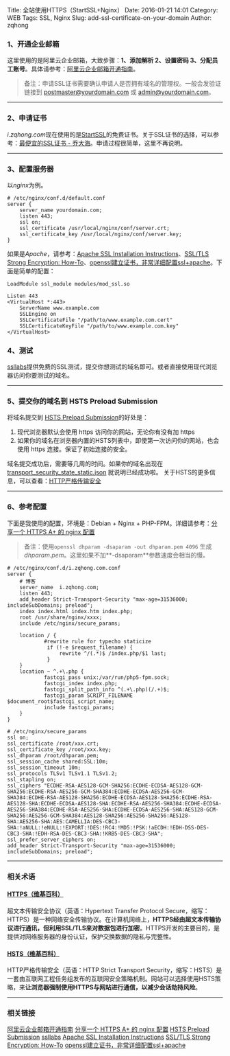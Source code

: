 Title: 全站使用HTTPS（StartSSL+Nginx）
Date: 2016-01-21 14:01
Category: WEB
Tags: SSL, Nginx
Slug: add-ssl-certificate-on-your-domain
Author: zqhong

### 1、开通企业邮箱
这里使用的是阿里云企业邮箱，大致步骤：**1、添加解析   2、设置密码   3、分配员工账号**。具体请参考：[阿里云企业邮箱开通指南](https://help.aliyun.com/knowledge_detail/6555183.html?spm=5176.200037.n2.7.mA5m6G)。

> 备注：申请SSL证书需要确认申请人是否拥有域名的管理权。一般会发验证链接到 postmaster@yourdomain.com 或 admin@yourdomain.com。

---

### 2、申请证书
*i.zqhong.com*现在使用的是[StartSSL](https://www.startssl.com/)的免费证书。关于SSL证书的选择，可以参考：[最便宜的SSL证书 - 乔大海](https://qiaodahai.com/cheapest-ssl-certificates.html)。申请过程很简单，这里不再说明。

<!--more-->

---

### 3、配置服务器
以*nginx*为例。
```
# /etc/nginx/conf.d/default.conf
server {
    server_name yourdomain.com;
    listen 443;
    ssl on;
    ssl_certificate /usr/local/nginx/conf/server.crt;
    ssl_certificate_key /usr/local/nginx/conf/server.key;
}
```

如果是*Apache*，请参考：[Apache SSL Installation Instructions](https://www.sslshopper.com/apache-server-ssl-installation-instructions.html)、[SSL/TLS Strong Encryption: How-To](https://httpd.apache.org/docs/2.4/ssl/ssl_howto.html)、[openssl建立证书，非常详细配置ssl+apache](http://blog.51yip.com/apachenginx/958.html)。下面是简单的配置：
```
LoadModule ssl_module modules/mod_ssl.so

Listen 443
<VirtualHost *:443>
    ServerName www.example.com
    SSLEngine on
    SSLCertificateFile "/path/to/www.example.com.cert"
    SSLCertificateKeyFile "/path/to/www.example.com.key"
</VirtualHost>
```

### 4、测试
[ssllabs](https://www.ssllabs.com/ssltest/index.html)提供免费的SSL测试，提交你想测试的域名即可。或者直接使用现代浏览器访问你要测试的域名。

---

### 5、提交你的域名到 HSTS Preload Submission
将域名提交到 [HSTS Preload Submission](https://hstspreload.appspot.com/)的好处是：
1. 现代浏览器默认会使用 https 访问你的网站，无论你有没有加 https
2. 如果你的域名在浏览器内置的HSTS列表中，即使第一次访问你的网站，也会使用 https 连接。保证了初始连接的安全。

域名提交成功后，需要等几周的时间。如果你的域名出现在 [transport_security_state_static.json](https://code.google.com/p/chromium/codesearch#chromium/src/net/http/transport_security_state_static.json) 就说明已经成功啦。
关于HSTS的更多信息，可以查看：[HTTP严格传输安全](https://zh.wikipedia.org/wiki/HTTP%E4%B8%A5%E6%A0%BC%E4%BC%A0%E8%BE%93%E5%AE%89%E5%85%A8)

---

### 6、参考配置
下面是我使用的配置，环境是：Debian + Nginx + PHP-FPM。详细请参考：[分享一个 HTTPS A+ 的 nginx 配置](https://www.textarea.com/zhicheng/fenxiang-yige-https-a-di-nginx-peizhi-320/)

> 备注：使用`openssl dhparam -dsaparam -out dhparam.pem 4096` 生成 *dhparam.pem*。这里如果不加**-dsaparam**参数速度会相当的慢。

```
# /etc/nginx/conf.d/i.zqhong.com.conf
server {
    # 博客
    server_name  i.zqhong.com;
    listen 443;
    add_header Strict-Transport-Security "max-age=31536000; includeSubDomains; preload";
    index index.html index.htm index.php;
    root /usr/share/nginx/xxxx;
    include /etc/nginx/secure_params;

    location / {
            #rewrite rule for typecho staticize
             if (!-e $request_filename) {
                 rewrite ^/(.*)$ /index.php/$1 last;
             }
    }
    location ~ ^.+\.php {
            fastcgi_pass unix:/var/run/php5-fpm.sock;
            fastcgi_index index.php;
            fastcgi_split_path_info ^(.+\.php)(/.+)$;
            fastcgi_param SCRIPT_FILENAME $document_root$fastcgi_script_name;
            include fastcgi_params;
    }
}

# /etc/nginx/secure_params
ssl on;
ssl_certificate /root/xxx.crt;
ssl_certificate_key /root/xxx.key;
ssl_dhparam /root/dhparam.pem;
ssl_session_cache shared:SSL:10m;
ssl_session_timeout 10m;
ssl_protocols TLSv1 TLSv1.1 TLSv1.2;
ssl_stapling on;
ssl_ciphers "ECDHE-RSA-AES128-GCM-SHA256:ECDHE-ECDSA-AES128-GCM-SHA256:ECDHE-RSA-AES256-GCM-SHA384:ECDHE-ECDSA-AES256-GCM-SHA384:ECDHE-RSA-AES128-SHA256:ECDHE-ECDSA-AES128-SHA256:ECDHE-RSA-AES128-SHA:ECDHE-ECDSA-AES128-SHA:ECDHE-RSA-AES256-SHA384:ECDHE-ECDSA-AES256-SHA384:ECDHE-RSA-AES256-SHA:ECDHE-ECDSA-AES256-SHA:AES128-GCM-SHA256:AES256-GCM-SHA384:AES128-SHA256:AES256-SHA256:AES128-SHA:AES256-SHA:AES:CAMELLIA:DES-CBC3-SHA:!aNULL:!eNULL:!EXPORT:!DES:!RC4:!MD5:!PSK:!aECDH:!EDH-DSS-DES-CBC3-SHA:!EDH-RSA-DES-CBC3-SHA:!KRB5-DES-CBC3-SHA";
ssl_prefer_server_ciphers on;
add_header Strict-Transport-Security "max-age=31536000; includeSubDomains; preload";
```

---

### 相关术语
#### [HTTPS（维基百科）](https://zh.wikipedia.org/wiki/%E8%B6%85%E6%96%87%E6%9C%AC%E4%BC%A0%E8%BE%93%E5%AE%89%E5%85%A8%E5%8D%8F%E8%AE%AE)
超文本传输安全协议（英语：Hypertext Transfer Protocol Secure，缩写：HTTPS）是一种网络安全传输协议。在计算机网络上，**HTTPS经由超文本传输协议进行通讯，但利用SSL/TLS来对数据包进行加密**。HTTPS开发的主要目的，是提供对网络服务器的身份认证，保护交换数据的隐私与完整性。

#### [HSTS（维基百科）](https://zh.wikipedia.org/wiki/HTTP%E4%B8%A5%E6%A0%BC%E4%BC%A0%E8%BE%93%E5%AE%89%E5%85%A8)
HTTP严格传输安全（英语：HTTP Strict Transport Security，缩写：HSTS）是一套由互联网工程任务组发布的互联网安全策略机制。网站可以选择使用HSTS策略，来**让浏览器强制使用HTTPS与网站进行通信，以减少会话劫持风险**。

---

### 相关链接
[阿里云企业邮箱开通指南](https://help.aliyun.com/knowledge_detail/6555183.html?spm=5176.200037.n2.7.mA5m6G)
[分享一个 HTTPS A+ 的 nginx 配置](https://www.textarea.com/zhicheng/fenxiang-yige-https-a-di-nginx-peizhi-320/)
[HSTS Preload Submission](https://hstspreload.appspot.com/)
[ssllabs](https://www.ssllabs.com/ssltest/index.html)
[Apache SSL Installation Instructions](https://www.sslshopper.com/apache-server-ssl-installation-instructions.html)
[SSL/TLS Strong Encryption: How-To](https://httpd.apache.org/docs/2.4/ssl/ssl_howto.html)
[openssl建立证书，非常详细配置ssl+apache](http://blog.51yip.com/apachenginx/958.html)
